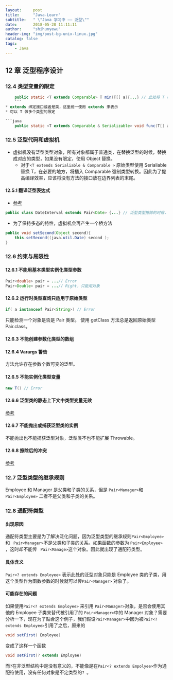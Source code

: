 ```yaml
---
layout:     post
title:      "Java-Learn"
subtitle:   " \"Java 学习中 —— 泛型\""
date:       2018-05-28 11:11:11
author:     "shihunyewu"
header-img: "img/post-bg-unix-linux.jpg"
catalog: false
tags:
    - Java
---
```


## 12 章 泛型程序设计

### 12.4 类型变量的限定
```java
    public static <T extends Comparable> T min(T[] a){...} // 此处将 T 限制为实现了 Comparable 接口的类
    ```
* extends 绑定接口或者是类，这里统一使用 extends 来表示
* 可以 T 做多个类型的限定

```java
    public static <T extends Comparable & Serializable> void func(T[] a){....} // 注意，这里也只能继承一个类，需要其他的类型只能是接口
```

### 12.5 泛型代码和虚拟机
* 虚拟机没有泛型类型对象，所有对象都属于普通类，在替换泛型的时候，替换成对应的类型，如果没有限定，使用 Object 替换。
	* 对于``` <T extends Serialiable & Comparable > ``` 原始类型使用 Serialiable 替换 T，在必要的地方，将插入 Comparable 强制类型转换。因此为了提高编译效率，应该将没有方法的接口放在边界列表的末尾。

#### 12.5.1 翻译泛型表达式
* [参考](https://blog.csdn.net/luotuomianyang/article/details/51037739)
```java
public class DateInterval extends Pair<Date> {...} // 泛型类型擦除的时候，会直接无视 <Date>，使用原始的 Pair 作为 DateInterval 的父类
```
* 为了保持多态的特性，虚拟机会再产生一个桥方法
```java
public void setSecond(Object second){
    this.setSecond((java.util.Date) second );
}
```

### 12.6 约束与局限性
#### 12.6.1 不能用基本类型实例化类型参数
```java
Pair<double> pair = ...// Error
Pair<Double> pair = ...// Right，只能用对象
```
#### 12.6.2 运行时类型查询只适用于原始类型
```java
if( a instanceof Pair<String>) // Error
```
只能检测一个对象是否是 Pair 类型。
使用 getClass 方法总是返回原始类型 Pair.class。

#### 12.6.3 不能创建参数化类型的数组
#### 12.6.4 Varargs 警告
方法允许存在参数个数可变的泛型。
#### 12.6.5 不能实例化类型变量
```java
new T() // Error
```
#### 12.6.6 泛型类的静态上下文中类型变量无效
[参考](https://blog.csdn.net/TimHeath/article/details/53561802)
#### 12.6.7 不能抛出或捕获泛型类的实例
不能抛出也不能捕获泛型对象，泛型类不也不能扩展 Throwable。
#### 12.6.8 擦除后的冲突
[参考](https://blog.csdn.net/TimHeath/article/details/53561802)

### 12.7 泛型类型的继承规则
Employee 和 Manager 是父类和子类的关系，但是 ``` Pair<Manager> ```和 ```Pair<Employee>``` 二者不是父类和子类的关系。

### 12.8 通配符类型
#### 出现原因
通配符类型主要是为了解决泛化问题，因为泛型类型的继承规则``` Pair<Employee> ``` 和 ``` Pair<Manager>```不是父类和子类的关系。如果函数的参数为 ```Pair<Employee> ```，这时却不能传 ``` Pair<Manage>```这个对象。因此就出现了通配符类型。
#### 具体含义
```Pair<? extends Employee>``` 表示此处的泛型对象只能是 Employee 类的子类，用这个类型作为函数参数的时候就可以传```Pair<Manager>``` 对象了。
#### 可能存在的问题
如果使用```Pair<? extends Employee>``` 来引用 ```Pair<Manager>```对象，是否会使用其他的 Employee 子类来替代被引用了的 ```Pair<Manager>```中的 Manager 对象？需要分析一下，现在为了贴合这个例子，我们假设```Pair<Manager>```中因为被```Pair<? extends Employee>```引用了之后，原来的
```java
void setFirst( Employee)
```
变成了这样一个函数
```java
void setFirst(? extends Employee)
```
而```?```在非泛型结构中是没有意义的，不能像是在```Pair<? extends Empolyee>```作为通配符使用，没有任何对象是不定类型的```? ```。

